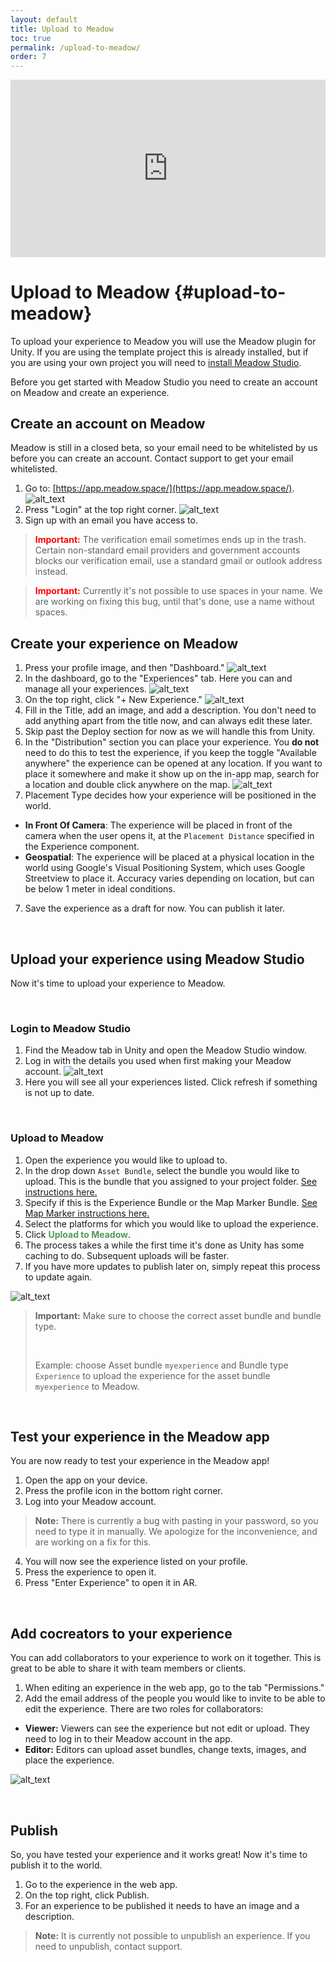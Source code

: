 ```yaml
---
layout: default
title: Upload to Meadow
toc: true
permalink: /upload-to-meadow/
order: 7
---
```


<div style="padding:56.25% 0 0 0;position:relative;margin-bottom:2em;">
    <iframe 
        src="https://player.vimeo.com/video/1027857430?badge=0&amp;autopause=0&amp;player_id=0&amp;app_id=58479" 
        style="position:absolute;top:0;left:0;width:100%;height:100%;" 
        frameborder="0" 
        allow="autoplay; fullscreen; picture-in-picture; clipboard-write"
        title="Install Unity"
        allowfullscreen>
    </iframe>
</div>
<script src="https://player.vimeo.com/api/player.js"></script>

# Upload to Meadow {#upload-to-meadow}

To upload your experience to Meadow you will use the Meadow plugin for Unity. If you are using the template project this is already installed, but if you are using your own project you will need to [install Meadow Studio](https://manual.meadow.space/install-meadow-studio/).

Before you get started with Meadow Studio you need to create an account on Meadow and create an experience.

## Create an account on Meadow 

Meadow is still in a closed beta, so your email need to be whitelisted by us before you can create an account. Contact support to get your email whitelisted.

1. Go to: [https://app.meadow.space/](https://app.meadow.space/).
![alt_text](../images/webapp-homepage.webp "Meadow Homepage")
2. Press "Login" at the top right corner. 
![alt_text](../images/webapp-login.webp "Login")
3. Sign up with an email you have access to. 

>**<font color="red">Important:</font>** The verification email sometimes ends up in the trash. Certain non-standard email providers and government accounts blocks our verification email, use a standard gmail or outlook address instead. 

>**<font color="red">Important:</font>** Currently it's not possible to use spaces in your name. We are working on fixing this bug, until that's done, use a name without spaces.


## Create your experience on Meadow

1. Press your profile image, and then "Dashboard."
![alt_text](../images/webapp-logged-in.webp "Logged in")
2. In the dashboard, go to the "Experiences" tab. Here you can and manage all your experiences.
![alt_text](../images/webapp-experiences.webp "Experiences")
2. On the top right, click "+ New Experience."
![alt_text](../images/webapp-new-experience.webp "Details")
3. Fill in the Title, add an image, and add a description. You don't need to add anything apart from the title now, and can always edit these later.
4. Skip past the Deploy section for now as we will handle this from Unity.
5. In the "Distribution" section you can place your experience. You **do not** need to do this to test the experience, if you keep the toggle "Available anywhere" the experience can be opened at any location. If you want to place it somewhere and make it show up on the in-app map, search for a location and double click anywhere on the map. 
![alt_text](../images/webapp-distribution-step.webp "Map")
6. Placement Type decides how your experience will be positioned in the world. 
- **In Front Of Camera**: The experience will be placed in front of the camera when the user opens it, at the `Placement Distance` specified in the Experience component. 
- **Geospatial**: The experience will be placed at a physical location in the world using Google's Visual Positioning System, which uses Google Streetview to place it. Accuracy varies depending on location, but can be below 1 meter in ideal conditions.
7. Save the experience as a draft for now. You can publish it later. 

<br>

## Upload your experience using Meadow Studio

Now it's time to upload your experience to Meadow. 

<br>

### Login to Meadow Studio

1. Find the Meadow tab in Unity and open the Meadow Studio window. 
2. Log in with the details you used when first making your Meadow account. 
![alt_text](../images/meadow-studio.webp "Meadow Studio Experiences")
3. Here you will see all your experiences listed. Click refresh if something is not up to date. 

<br>

### Upload to Meadow

1. Open the experience you would like to upload to.
2. In the drop down `Asset Bundle`, select the bundle you would like to upload. This is the bundle that you assigned to your project folder. [See instructions here.](https://manual.meadow.space/upload-to-meadow.html#add-your-files-to-an-asset-bundle)
3. Specify if this is the Experience Bundle or the Map Marker Bundle. [See Map Marker instructions here.](https://manual.meadow.space/map-marker.html)
4. Select the platforms for which you would like to upload the experience.
5. Click <b style="color: #559859;">Upload to Meadow</b>.
6. The process takes a while the first time it's done as Unity has some caching to do. Subsequent uploads will be faster.
7. If you have more updates to publish later on, simply repeat this process to update again.

![alt_text](../images/meadow-studio-upload.webp "Meadow Studio Upload")


> **Important:** Make sure to choose the correct asset bundle and bundle type. 
>
><br>
>
>Example: choose Asset bundle `myexperience` and Bundle type `Experience` to upload the experience for the asset bundle `myexperience` to Meadow.

<br>

## Test your experience in the Meadow app

You are now ready to test your experience in the Meadow app! 

1. Open the app on your device. 
2. Press the profile icon in the bottom right corner. 
3. Log into your Meadow account. 
> **Note:** There is currently a bug with pasting in your password, so you need to type it in manually. We apologize for the inconvenience, and are working on a fix for this.
4. You will now see the experience listed on your profile. 
5. Press the experience to open it.
6. Press "Enter Experience" to open it in AR.

<br>

## Add cocreators to your experience

You can add collaborators to your experience to work on it together. This is great to be able to share it with team members or clients.

1. When editing an experience in the web app, go to the tab "Permissions."
2. Add the email address of the people you would like to invite to be able to edit the experience. There are two roles for collaborators:
- **Viewer:** Viewers can see the experience but not edit or upload. They need to log in to their Meadow account in the app.
- **Editor:** Editors can upload asset bundles, change texts, images, and place the experience. 

![alt_text](../images/webapp-permissions.webp "Permissions")

<br>

## Publish

So, you have tested your experience and it works great! Now it's time to publish it to the world. 

1. Go to the experience in the web app.
2. On the top right, click Publish.
3. For an experience to be published it needs to have an image and a description.

> **Note:** It is currently not possible to unpublish an experience. If you need to unpublish, contact support.